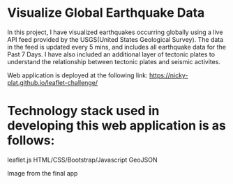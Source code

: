 # Visualize Global Earthquake Data

In this project, I have visualized earthquakes occurring globally using a live API feed provided by the USGS(United States Geological Survey). The data in the feed is updated every 5 mins, and includes all earthquake data for the Past 7 Days. I have also included an additional layer of tectonic plates to understand the relationship between tectonic plates and seismic activites.

Web application is deployed at the following link:
https://nicky-plat.github.io/leaflet-challenge/

# Technology stack used in developing this web application is as follows:
leaflet.js
HTML/CSS/Bootstrap/Javascript
GeoJSON

Image from the final app
